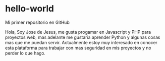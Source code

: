 # hello-world
Mi primer repositorio en GitHub

Hola, Soy Jose de Jesus, me gusta progamar en Javascript y PHP para proyectos web, mas adelante me gustaria aprender Python y algunas cosas mas que me puedan servir. Actualmente estoy muy interesado en conocer esta plataforma para trabajar con mas seguridad en mis proyectos y no perder lo que hago.
